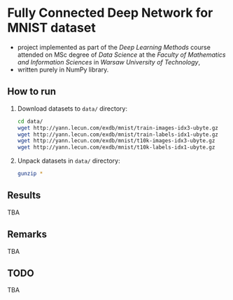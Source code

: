 Fully Connected Deep Network for MNIST dataset 
==
* project implemented as part of the *Deep Learning Methods* course attended on MSc degree of *Data Science* at the *Faculty of Mathematics and Information Sciences* in *Warsaw University of Technology*,
* written purely in NumPy library.

How to run
---
1. Download datasets to `data/` directory:
    ```bash
    cd data/
    wget http://yann.lecun.com/exdb/mnist/train-images-idx3-ubyte.gz
    wget http://yann.lecun.com/exdb/mnist/train-labels-idx1-ubyte.gz
    wget http://yann.lecun.com/exdb/mnist/t10k-images-idx3-ubyte.gz
    wget http://yann.lecun.com/exdb/mnist/t10k-labels-idx1-ubyte.gz
    ```
2. Unpack datasets in `data/` directory:
    ```bash
    gunzip *
    ``` 

Results
---
TBA

Remarks
---
TBA

TODO
---
TBA